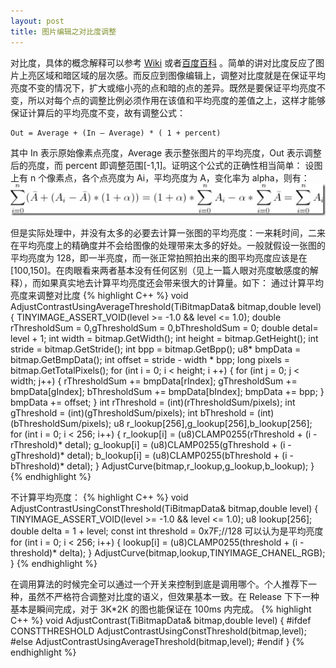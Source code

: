 ```yaml
---
layout: post
title: 图片编辑之对比度调整
---
```


对比度，具体的概念解释可以参考 [Wiki][1] 或者[百度百科][2] 。简单的讲对比度反应了图片上亮区域和暗区域的层次感。而反应到图像编辑上，调整对比度就是在保证平均亮度不变的情况下，扩大或缩小亮的点和暗的点的差异。既然是要保证平均亮度不变，所以对每个点的调整比例必须作用在该值和平均亮度的差值之上，这样才能够保证计算后的平均亮度不变，故有调整公式：

    Out = Average + (In – Average) * ( 1 + percent)
    
其中 In 表示原始像素点亮度，Average 表示整张图片的平均亮度，Out 表示调整后的亮度，而 percent 即调整范围[-1,1]。证明这个公式的正确性相当简单：
设图上有 n 个像素点，各个点亮度为 Ai，平均亮度为 A，变化率为 alpha，则有：
![此处输入图片的描述][3]

但是实际处理中，并没有太多的必要去计算一张图的平均亮度：一来耗时间，二来在平均亮度上的精确度并不会给图像的处理带来太多的好处。一般就假设一张图的平均亮度为 128，即一半亮度，而一张正常拍照拍出来的图平均亮度应该是在[100,150]。在肉眼看来两者基本没有任何区别（见上一篇人眼对亮度敏感度的解释），而如果真实地去计算平均亮度还会带来很大的计算量。如下：
通过计算平均亮度来调整对比度
{% highlight C++ %}
void    AdjustContrastUsingAverageThreshold(TiBitmapData& bitmap,double level)
{
	TINYIMAGE_ASSERT_VOID(level >= -1.0 && level <= 1.0);
	double rThresholdSum = 0,gThresholdSum = 0,bThresholdSum = 0;
	double detal= level + 1;
	int width    = bitmap.GetWidth();
	int height    = bitmap.GetHeight();
	int stride    = bitmap.GetStride();
	int bpp        = bitmap.GetBpp();
	u8* bmpData    = bitmap.GetBmpData();
	int offset    = stride - width * bpp;
	long pixels = bitmap.GetTotalPixels();
	for (int i = 0; i < height; i ++)
	{
		for (int j = 0; j < width; j++)
		{
			rThresholdSum += bmpData[rIndex];
			gThresholdSum += bmpData[gIndex];
			bThresholdSum += bmpData[bIndex];
			bmpData += bpp;
		}
		bmpData += offset;
	}
	int rThreshold = (int)(rThresholdSum/pixels);
	int gThreshold = (int)(gThresholdSum/pixels);
	int bThreshold = (int)(bThresholdSum/pixels);
	u8 r_lookup[256],g_lookup[256],b_lookup[256];
	for (int i = 0; i < 256; i++)
	{
		r_lookup[i] = (u8)CLAMP0255(rThreshold + (i - rThreshold)* detal);
		g_lookup[i] = (u8)CLAMP0255(gThreshold + (i - gThreshold)* detal);
		b_lookup[i] = (u8)CLAMP0255(bThreshold + (i - bThreshold)* detal);
	}
	AdjustCurve(bitmap,r_lookup,g_lookup,b_lookup);
}
{% endhighlight %}

不计算平均亮度：
{% highlight C++ %}
void    AdjustContrastUsingConstThreshold(TiBitmapData& bitmap,double level)
{
	TINYIMAGE_ASSERT_VOID(level >= -1.0 && level <= 1.0);
	u8 lookup[256];
	double delta        = 1 + level;
	const int threshold = 0x7F;//128 可以认为是平均亮度
	for (int i = 0; i < 256; i++)
	{
		lookup[i] = (u8)CLAMP0255(threshold + (i - threshold)* delta);
	}
	AdjustCurve(bitmap,lookup,TINYIMAGE_CHANEL_RGB);
}
{% endhighlight %} 

在调用算法的时候完全可以通过一个开关来控制到底是调用哪个。个人推荐下一种，虽然不严格符合调整对比度的语义，但效果基本一致。在 Release 下下一种基本是瞬间完成，对于 3K*2K 的图也能保证在 100ms 内完成。
{% highlight C++ %}
void    AdjustContrast(TiBitmapData& bitmap,double level)
{
#ifdef CONSTTHRESHOLD
AdjustContrastUsingConstThreshold(bitmap,level);
#else
AdjustContrastUsingAverageThreshold(bitmap,level);
#endif
}
{% endhighlight %}



  [1]: http://zh.wikipedia.org/zh/%E5%B0%8D%E6%AF%94%E5%BA%A6
  [2]: http://baike.baidu.com/view/66029.htm
  [3]: /images/ip6.jpg
